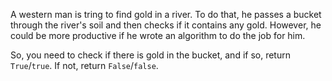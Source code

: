 A western man is tring to find gold in a river. To do that, he passes a bucket through the river's soil and then checks if it contains any gold. However, he could be more productive if he wrote an algorithm to do the job for him.

So, you need to check if there is gold in the bucket, and if so, return `True`/`true`. If not, return `False`/`false`.